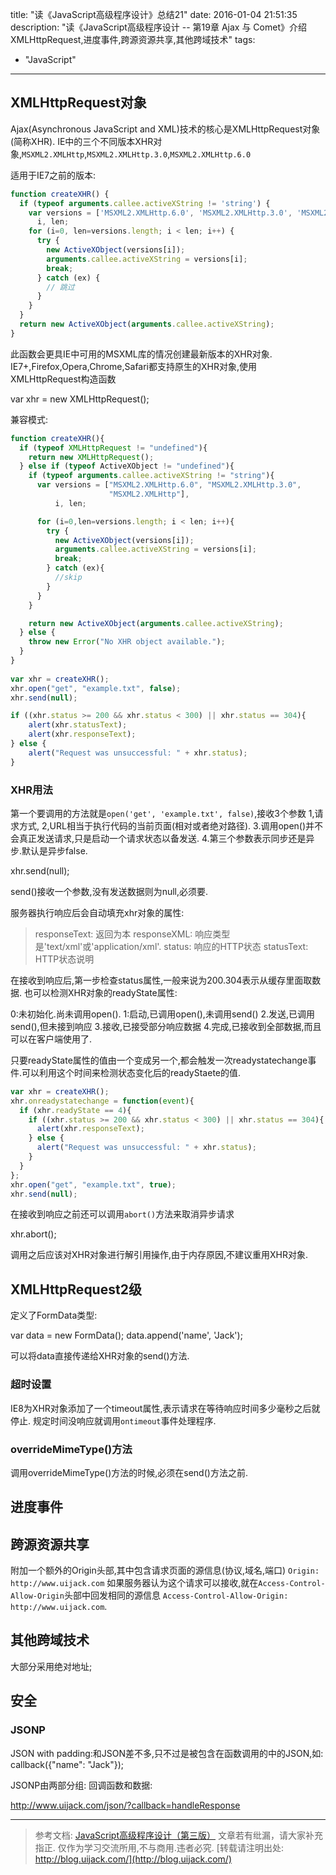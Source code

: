 title: "读《JavaScript高级程序设计》总结21"
date: 2016-01-04 21:51:35
description: "读《JavaScript高级程序设计 -- 第19章 Ajax 与 Comet》介绍XMLHttpRequest,进度事件,跨源资源共享,其他跨域技术"
tags:
- "JavaScript"
---


## XMLHttpRequest对象

Ajax(Asynchronous JavaScript and XML)技术的核心是XMLHttpRequest对象(简称XHR).
IE中的三个不同版本XHR对象,`MSXML2.XMLHttp`,`MSXML2.XMLHttp.3.0`,`MSXML2.XMLHttp.6.0`

适用于IE7之前的版本:

```js
function createXHR() {
  if (typeof arguments.callee.activeXString != 'string') {
    var versions = ['MSXML2.XMLHttp.6.0', 'MSXML2.XMLHttp.3.0', 'MSXML2.XMLHttp'],
      i, len;
    for (i=0, len=versions.length; i < len; i++) {
      try {
        new ActiveXObject(versions[i]);
        arguments.callee.activeXString = versions[i];
        break;
      } catch (ex) {
        // 跳过
      }
    }
  }
  return new ActiveXObject(arguments.callee.activeXString);
}
```

此函数会更具IE中可用的MSXML库的情况创建最新版本的XHR对象.
IE7+,Firefox,Opera,Chrome,Safari都支持原生的XHR对象,使用XMLHttpRequest构造函数

var xhr = new XMLHttpRequest();

兼容模式:

```js
function createXHR(){
  if (typeof XMLHttpRequest != "undefined"){
    return new XMLHttpRequest();
  } else if (typeof ActiveXObject != "undefined"){
    if (typeof arguments.callee.activeXString != "string"){
      var versions = ["MSXML2.XMLHttp.6.0", "MSXML2.XMLHttp.3.0",
                      "MSXML2.XMLHttp"],
          i, len;

      for (i=0,len=versions.length; i < len; i++){
        try {
          new ActiveXObject(versions[i]);
          arguments.callee.activeXString = versions[i];
          break;
        } catch (ex){
          //skip
        }
      }
    }

    return new ActiveXObject(arguments.callee.activeXString);
  } else {
    throw new Error("No XHR object available.");
  }
}
        
var xhr = createXHR();        
xhr.open("get", "example.txt", false);
xhr.send(null);

if ((xhr.status >= 200 && xhr.status < 300) || xhr.status == 304){
    alert(xhr.statusText);
    alert(xhr.responseText);
} else {
    alert("Request was unsuccessful: " + xhr.status);
}
```

### XHR用法

第一个要调用的方法就是`open('get', 'example.txt', false)`,接收3个参数
1,请求方式,
2,URL相当于执行代码的当前页面(相对或者绝对路径).
3.调用open()并不会真正发送请求,只是启动一个请求状态以备发送.
4.第三个参数表示同步还是异步.默认是异步false.

xhr.send(null);

send()接收一个参数,没有发送数据则为null,必须要.

服务器执行响应后会自动填充xhr对象的属性:

> responseText: 返回为本
> responseXML: 响应类型是'text/xml'或'application/xml'.
> status: 响应的HTTP状态
> statusText: HTTP状态说明

在接收到响应后,第一步检查status属性,一般来说为200.304表示从缓存里面取数据.
也可以检测XHR对象的readyState属性:

0:未初始化.尚未调用open().
1:启动,已调用open(),未调用send()
2.发送,已调用send(),但未接到响应
3.接收,已接受部分响应数据
4.完成,已接收到全部数据,而且可以在客户端使用了.

只要readyState属性的值由一个变成另一个,都会触发一次readystatechange事件.可以利用这个时间来检测状态变化后的readyStaete的值.

```js
var xhr = createXHR();        
xhr.onreadystatechange = function(event){
  if (xhr.readyState == 4){
    if ((xhr.status >= 200 && xhr.status < 300) || xhr.status == 304){
      alert(xhr.responseText);
    } else {
      alert("Request was unsuccessful: " + xhr.status);
    }
  }
};
xhr.open("get", "example.txt", true);
xhr.send(null);
```

在接收到响应之前还可以调用`abort()`方法来取消异步请求

xhr.abort();

调用之后应该对XHR对象进行解引用操作,由于内存原因,不建议重用XHR对象.

## XMLHttpRequest2级

定义了FormData类型:

var data = new FormData();
data.append('name', 'Jack');

可以将data直接传递给XHR对象的send()方法.

### 超时设置

IE8为XHR对象添加了一个timeout属性,表示请求在等待响应时间多少毫秒之后就停止.
规定时间没响应就调用`ontimeout`事件处理程序.

### overrideMimeType()方法

调用overrideMimeType()方法的时候,必须在send()方法之前.

## 进度事件

## 跨源资源共享

附加一个额外的Origin头部,其中包含请求页面的源信息(协议,域名,端口)
`Origin: http://www.uijack.com`
如果服务器认为这个请求可以接收,就在`Access-Control-Allow-Origin`头部中回发相同的源信息
`Access-Control-Allow-Origin: http://www.uijack.com`.

## 其他跨域技术

大部分采用绝对地址;

## 安全

### JSONP

JSON with padding:和JSON差不多,只不过是被包含在函数调用的中的JSON,如:
callback({"name": "Jack"});

JSONP由两部分组: 回调函数和数据:

http://www.uijack.com/json/?callback=handleResponse



-----------------------

> 参考文档: [JavaScript高级程序设计（第三版）](http://www.ituring.com.cn/book/946)
> 文章若有纰漏，请大家补充指正.
> 仅作为学习交流所用,不与商用.违者必究.
> [转载请注明出处: http://blog.uijack.com/](http://blog.uijack.com/)
